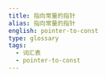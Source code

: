 ```yaml
---
title: 指向常量的指针
alias: 指向常量的指针
english: pointer-to-const
type: glossary
tags:
  - 词汇表
  - pointer-to-const
---
```

